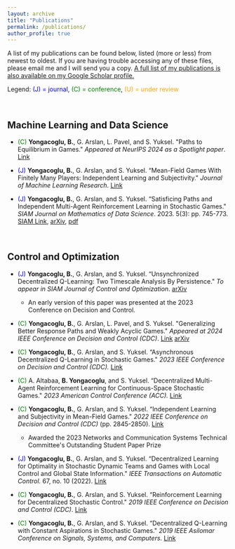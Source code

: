 ```yaml
---
layout: archive
title: "Publications"
permalink: /publications/
author_profile: true
---
```


A list of my publications can be found below, listed (more or less) from newest to oldest. If you are having trouble accessing any of these files, please email me and I will send you a copy. [A full list of my publications is also available on my Google Scholar profile.](https://scholar.google.com/citations?user=SbLefpQAAAAJ)

Legend: <span style="color: blue;">(J) = journal</span>, <span style="color: green;">(C) = conference</span>, <span style="color: orange;">(U) = under review</span>

<br>

## Machine Learning and Data Science

- <span style="color: green;">(C)</span> **Yongacoglu, B.**, G. Arslan, L. Pavel, and S. Yuksel. "Paths to Equilibrium in Games." *Appeared at NeurIPS 2024 as a Spotlight paper*. [Link](https://neurips.cc/virtual/2024/poster/95556)

- <span style="color: blue;">(J)</span> **Yongacoglu, B.**, G. Arslan, and S. Yuksel. “Mean-Field Games With Finitely Many Players: Independent Learning and Subjectivity." *Journal of Machine Learning Research*. [Link](https://www.jmlr.org/papers/volume25/22-1207/22-1207.pdf)

- <span style="color: blue;">(J)</span> **Yongacoglu, B.**, G. Arslan, and S. Yuksel. “Satisficing Paths and Independent Multi-Agent Reinforcement Learning in Stochastic Games." *SIAM Journal on Mathematics of Data Science*. 2023. 5(3): pp. 745-773. [SIAM Link](https://epubs.siam.org/doi/abs/10.1137/22M1515112), [arXiv](https://arxiv.org/abs/2110.04638), [pdf](http://yongac.github.io/files/satisficing.pdf)



<br>

## Control and Optimization

- <span style="color: blue;">(J)</span> **Yongacoglu, B.**, G. Arslan, and S. Yuksel. “Unsynchronized Decentralized Q-Learning: Two Timescale Analysis By Persistence." *To appear in SIAM Journal of Control and Optimization*. [arXiv](https://arxiv.org/abs/2308.03239)
  * An early version of this paper was presented at the 2023 Conference on Decision and Control.

- <span style="color: green;">(C)</span> **Yongacoglu, B.**, G. Arslan, L. Pavel, and S. Yuksel. "Generalizing Better Response Paths and Weakly Acyclic Games." *Appeared at 2024 IEEE Conference on Decision and Control (CDC)*. [Link](https://ieeexplore.ieee.org/document/10886446) [arXiv](https://arxiv.org/abs/2403.18086)

- <span style="color: green;">(C)</span> **Yongacoglu, B.**, G. Arslan, and S. Yuksel. “Asynchronous Decentralized Q-Learning in Stochastic Games." *2023 IEEE Conference on Decision and Control (CDC).* [Link](https://ieeexplore.ieee.org/document/10383194)


- <span style="color: green;">(C)</span> A. Altabaa, **B. Yongacoglu**, and S. Yuksel. “Decentralized Multi-Agent Reinforcement Learning for Continuous-Space Stochastic Games." *2023 American Control Conference (ACC).* [Link](https://ieeexplore.ieee.org/document/10155828)


- <span style="color: green;">(C)</span> **Yongacoglu, B.**, G. Arslan, and S. Yuksel. “Independent Learning and Subjectivity in Mean-Field Games." *2022 IEEE Conference on Decision and Control (CDC)* (pp. 2845-2850). [Link](https://ieeexplore.ieee.org/document/9992399)
  * Awarded the 2023 Networks and Communication Systems Technical Committee's Outstanding Student Paper Prize


- <span style="color: blue;">(J)</span> **Yongacoglu, B.**, G. Arslan, and S. Yuksel. “Decentralized Learning for Optimality in Stochastic Dynamic Teams and Games with Local Control and Global State Information." *IEEE Transactions on Automatic Control.* 67, no. 10 (2022). [Link](https://ieeexplore.ieee.org/document/9580732)

 
- <span style="color: green;">(C)</span> **Yongacoglu, B.**, G. Arslan, and S. Yuksel. “Reinforcement Learning for Decentralized Stochastic Control." *2019 IEEE Conference on Decision and Control (CDC)*. [Link](https://ieeexplore.ieee.org/document/9030158)

- <span style="color: green;">(C)</span> **Yongacoglu, B.**, G. Arslan, and S. Yuksel. “Decentralized Q-Learning with Constant Aspirations in Stochastic Games." *2019 IEEE Asilomar Conference on Signals, Systems, and Computers*. [Link](https://ieeexplore.ieee.org/document/9049021)


